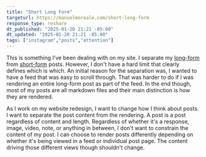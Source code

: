 ```yaml
---
title: "Short Long Form"
targeturl: https://manuelmoreale.com/short-long-form
response_type: reshare
dt_published: "2025-01-20 21:21 -05:00"
dt_updated: "2025-01-20 21:21 -05:00"
tags: ["instagram","posts","attention"]
---
```


This is something I've been dealing with on my site. I separate my [long-form](/posts/1) from [short-form](/feed) posts. However, I don't have a hard limit that clearly defines which is which. An initial reason for the separation was, I wanted to have a feed that was easy to scroll through. That was harder to do if I was rendering an entire long-form post as part of the feed. In the end though, most of my posts are all markdown files and their main distinction is how they are rendered. 

As I work on my website redesign, I want to change how I think about posts. I want to separate the post content from the rendering. A post is a post regardless of content and length. Regardless of whether it's a response, image, video, note, or anything in between, I don't want to constrain the content of my post. I can choose to render posts differently depending on whether it's being viewed in a feed or individual post page. The content driving those different views though shouldn't change.